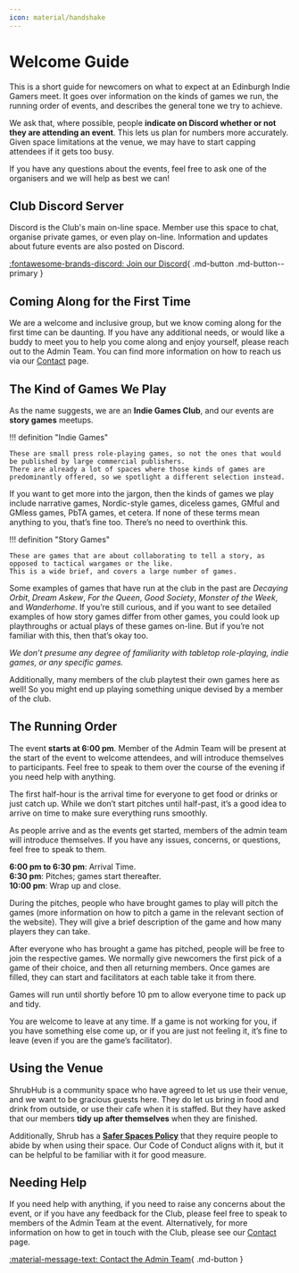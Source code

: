 ```yaml
---
icon: material/handshake
---
```


# Welcome Guide

This is a short guide for newcomers on what to expect at an Edinburgh Indie Gamers meet.
It goes over information on the kinds of games we run, the running order of events, and describes the general tone we try to achieve.

We ask that, where possible, people **indicate on Discord whether or not they are attending an event**.
This lets us plan for numbers more accurately.
Given space limitations at the venue, we may have to start capping attendees if it gets too busy.

If you have any questions about the events, feel free to ask one of the organisers and we will help as best we can!

## Club Discord Server

Discord is the Club's main on-line space.
Member use this space to chat, organise private games, or even play on-line.
Information and updates about future events are also posted on Discord.

[:fontawesome-brands-discord: Join our Discord](https://discord.gg/6vNbsq5tSV){ .md-button .md-button--primary }

## Coming Along for the First Time

We are a welcome and inclusive group, but we know coming along for the first time can be daunting.
If you have any additional needs, or would like a buddy to meet you to help you come along and enjoy yourself, please reach out to the Admin Team.
You can find more information on how to reach us via our [Contact](../contact/index.md) page.

## The Kind of Games We Play

As the name suggests, we are an **Indie Games Club**, and our events are **story games** meetups.

!!! definition "Indie Games"

    These are small press role-playing games, so not the ones that would be published by large commercial publishers.
    There are already a lot of spaces where those kinds of games are predominantly offered, so we spotlight a different selection instead.

If you want to get more into the jargon, then the kinds of games we play include narrative games, Nordic-style games, diceless games, GMful and GMless games, PbTA games, et cetera.
If none of these terms mean anything to you, that’s fine too.
There’s no need to overthink this.

!!! definition "Story Games"

    These are games that are about collaborating to tell a story, as opposed to tactical wargames or the like.
    This is a wide brief, and covers a large number of games.

Some examples of games that have run at the club in the past are *Decaying Orbit*, *Dream Askew*, *For the Queen*, *Good Society*, *Monster of the Week*, and *Wanderhome*.
If you’re still curious, and if you want to see detailed examples of how story games differ from other games, you could look up playthroughs or actual plays of these games on-line.
But if you’re not familiar with this, then that’s okay too.

*We don’t presume any degree of familiarity with tabletop role-playing, indie games, or any specific games.*

Additionally, many members of the club playtest their own games here as well! So you might end up playing something unique devised by a member of the club.

## The Running Order

The event **starts at 6:00 pm**.
Member of the Admin Team will be present at the start of the event to welcome attendees, and will introduce themselves to participants.
Feel free to speak to them over the course of the evening if you need help with anything.

The first half-hour is the arrival time for everyone to get food or drinks or just catch up.
While we don’t start pitches until half-past, it’s a good idea to arrive on time to make sure everything runs smoothly.

As people arrive and as the events get started, members of the admin team will introduce themselves.
If you have any issues, concerns, or questions, feel free to speak to them.

**6:00 pm to 6:30 pm**: Arrival Time.  
**6:30 pm**: Pitches; games start thereafter.  
**10:00 pm**: Wrap up and close.

During the pitches, people who have brought games to play will pitch the games (more information on how to pitch a game in the relevant section of the website).
They will give a brief description of the game and how many players they can take.

After everyone who has brought a game has pitched, people will be free to join the respective games.
We normally give newcomers the first pick of a game of their choice, and then all returning members.
Once games are filled, they can start and facilitators at each table take it from there.

Games will run until shortly before 10 pm to allow everyone time to pack up and tidy.

You are welcome to leave at any time.
If a game is not working for you, if you have something else come up, or if you are just not feeling it, it’s fine to leave (even if you are the game’s facilitator).

## Using the Venue

ShrubHub is a community space who have agreed to let us use their venue, and we want to be gracious guests here.
They do let us bring in food and drink from outside, or use their cafe when it is staffed.
But they have asked that our members **tidy up after themselves** when they are finished.

Additionally, Shrub has a **[Safer Spaces Policy](https://res.cloudinary.com/shrub-co-op/image/upload/v1573736447/shrubcoop.org/media/SHRUB_Safer_Spaces_Policy_3.0_k1sjgv.pdf)** that they require people to abide by when using their space.
Our Code of Conduct aligns with it, but it can be helpful to be familiar with it for good measure.

## Needing Help

If you need help with anything, if you need to raise any concerns about the event, or if you have any feedback for the Club, please feel free to speak to members of the Admin Team at the event.
Alternatively, for more information on how to get in touch with the Club, please see our [Contact](../contact/index.md) page.

[:material-message-text: Contact the Admin Team](../contact/index.md){ .md-button }
